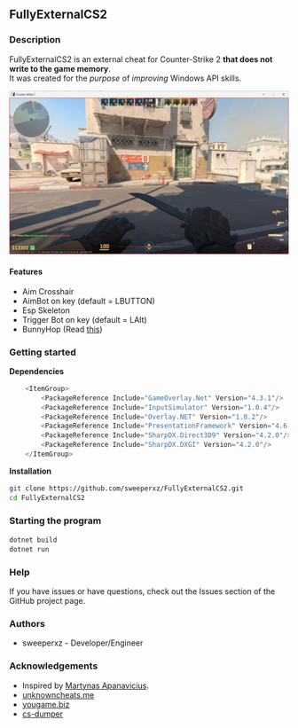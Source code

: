 ## FullyExternalCS2

### Description

FullyExternalCS2 is an external cheat for Counter-Strike 2 **that does not write to the game memory**. \
It was created for the _purpose_ of _improving_ Windows API skills.

![Demo](/assets/photo.jpg)

#### Features

- Aim Crosshair
- AimBot on key (default = LBUTTON)
- Esp Skeleton
- Trigger Bot on key (default = LAlt)
- BunnyHop (Read [this](https://github.com/sweeperxz/FullyExternalCS2/blob/31f90c2fe4825ac86ba6862531dc633ab6d3aef0/Data/Player.cs#L60))

### Getting started

**Dependencies**

```cs
    <ItemGroup>
        <PackageReference Include="GameOverlay.Net" Version="4.3.1"/>
        <PackageReference Include="InputSimulator" Version="1.0.4"/>
        <PackageReference Include="Overlay.NET" Version="1.0.2"/>
        <PackageReference Include="PresentationFramework" Version="4.6.0"/>
        <PackageReference Include="SharpDX.Direct3D9" Version="4.2.0"/>
        <PackageReference Include="SharpDX.DXGI" Version="4.2.0"/>
    </ItemGroup>
```

**Installation**

```bash
git clone https://github.com/sweeperxz/FullyExternalCS2.git
cd FullyExternalCS2
```

### Starting the program

```bash
dotnet build
dotnet run
```

### Help

If you have issues or have questions, check out the Issues section of the GitHub project page.

### Authors

- sweeperxz - Developer/Engineer

### Acknowledgements

- Inspired by [Martynas Apanavicius](https://www.linkedin.com/in/martynas-apanavicius/).
- [unknowncheats.me](https://www.unknowncheats.me/)
- [yougame.biz](https://yougame.biz/threads/191134/)
- [cs-dumper](https://github.com/a2x/cs2-dumper)

